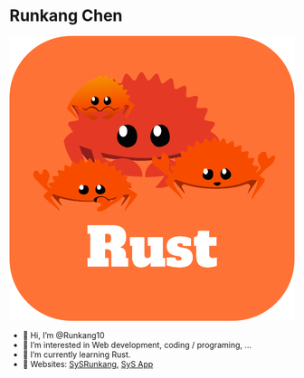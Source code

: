 # Runkang Chen
![logo](./RUST_RESULT.svg)
- 👋 Hi, I’m @Runkang10
- 👀 I’m interested in Web development, coding / programing, ...
- 🌱 I’m currently learning Rust.
- 📌 Websites: [SySRunkang](https://sysrunkang.sysapp.org/), [SyS App](https://www.sysapp.org/)
